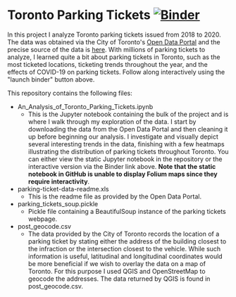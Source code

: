 # Toronto Parking Tickets [![Binder](https://notebooks.gesis.org/binder/badge_logo.svg)](https://notebooks.gesis.org/binder/v2/gh/ssorkhou/parking_tickets/HEAD?filepath=An_Analysis_of_Toronto_Parking_Tickets.ipynb)

In this project I analyze Toronto parking tickets issued from 2018 to 2020. The data was obtained via the City of Toronto's [Open Data Portal](https://open.toronto.ca/) and the precise source of the data is [here](https://open.toronto.ca/dataset/parking-tickets/). With millions of parking tickets to analyze, I learned quite a bit about parking tickets in Toronto, such as the most ticketed locations, ticketing trends throughout the year, and the effects of COVID-19 on parking tickets. Follow along interactively using the "launch binder" button above.

This repository contains the following files:
- An_Analysis_of_Toronto_Parking_Tickets.ipynb
    - This is the Jupyter notebook containing the bulk of the project and is where I walk through my exploration of the data. I start by downloading the data from the Open Data Portal and then cleaning it up before beginning our analysis. I investigate and visually depict several interesting trends in the data, finishing with a few heatmaps illustrating the distribution of parking tickets throughout Toronto. You can either view the static Jupyter notebook in the repository or the interactive version via the Binder link above. **Note that the static notebook in GitHub is unable to display Folium maps since they require interactivity**.
- parking-ticket-data-readme.xls
    - This is the readme file as provided by the Open Data Portal.
- parking_tickets_soup.pickle
    - Pickle file containing a BeautifulSoup instance of the parking tickets webpage.
- post_geocode.csv
    - The data provided by the City of Toronto records the location of a parking ticket by stating either the address of the building closest to the infraction or the intersection closest to the vehicle. While such information is useful, latitudinal and longitudinal coordinates would be more beneficial if we wish to overlay the data on a map of Toronto. For this purpose I used QGIS and OpenStreetMap to geocode the addresses. The data returned by QGIS is found in post_geocode.csv.
